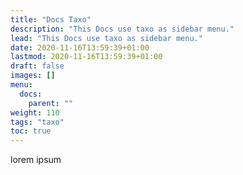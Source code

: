 ```yaml
---
title: "Docs Taxo"
description: "This Docs use taxo as sidebar menu."
lead: "This Docs use taxo as sidebar menu."
date: 2020-11-16T13:59:39+01:00
lastmod: 2020-11-16T13:59:39+01:00
draft: false
images: []
menu:
  docs:
    parent: ""
weight: 110
tags: "taxo"
toc: true
---
```


lorem ipsum
